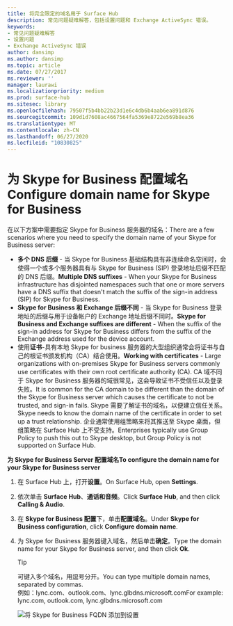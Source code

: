 ```yaml
---
title: 将完全限定的域名用于 Surface Hub
description: 常见问题疑难解答，包括设置问题和 Exchange ActiveSync 错误。
keywords:
- 常见问题疑难解答
- 设置问题
- Exchange ActiveSync 错误
author: dansimp
ms.author: dansimp
ms.topic: article
ms.date: 07/27/2017
ms.reviewer: ''
manager: laurawi
ms.localizationpriority: medium
ms.prod: surface-hub
ms.sitesec: library
ms.openlocfilehash: 79507f5b4bb22b23d1e6c4db6b4aab6ea891d876
ms.sourcegitcommit: 109d1d7608ac4667564fa5369e8722e569b8ea36
ms.translationtype: MT
ms.contentlocale: zh-CN
ms.lasthandoff: 06/27/2020
ms.locfileid: "10830825"
---
```

# <span data-ttu-id="1c62b-106">为 Skype for Business 配置域名</span><span class="sxs-lookup"><span data-stu-id="1c62b-106">Configure domain name for Skype for Business</span></span>

<span data-ttu-id="1c62b-107">在以下方案中需要指定 Skype for Business 服务器的域名：</span><span class="sxs-lookup"><span data-stu-id="1c62b-107">There are a few scenarios where you need to specify the domain name of your Skype for Business server:</span></span>
- <span data-ttu-id="1c62b-108">**多个 DNS 后缀** - 当 Skype for Business 基础结构具有非连续命名空间时，会使得一个或多个服务器具有与 Skype for Business (SIP) 登录地址后缀不匹配的 DNS 后缀。</span><span class="sxs-lookup"><span data-stu-id="1c62b-108">**Multiple DNS suffixes** - When your Skype for Business infrastructure has disjointed namespaces such that one or more servers have a DNS suffix that doesn't match the suffix of the sign-in address (SIP) for Skype for Business.</span></span>  
- <span data-ttu-id="1c62b-109">**Skype for Business 和 Exchange 后缀不同** - 当 Skype for Business 登录地址的后缀与用于设备帐户的 Exchange 地址后缀不同时。</span><span class="sxs-lookup"><span data-stu-id="1c62b-109">**Skype for Business and Exchange suffixes are different** - When the suffix of the sign-in address for Skype for Business differs from the suffix of the Exchange address used for the device account.</span></span>
- <span data-ttu-id="1c62b-110">使用**证书**-具有本地 Skype for business 服务器的大型组织通常会将证书与自己的根证书颁发机构（CA）结合使用。</span><span class="sxs-lookup"><span data-stu-id="1c62b-110">**Working with certificates** - Large organizations with on-premises Skype for Business servers commonly use certificates with their own root certificate authority (CA).</span></span> <span data-ttu-id="1c62b-111">CA 域不同于 Skype for Business 服务器的域很常见，这会导致证书不受信任以及登录失败。</span><span class="sxs-lookup"><span data-stu-id="1c62b-111">It is common for the CA domain to be different than the domain of the Skype for Business server which causes the certificate to not be trusted, and sign-in fails.</span></span>  <span data-ttu-id="1c62b-112">Skype 需要了解证书的域名，以便建立信任关系。</span><span class="sxs-lookup"><span data-stu-id="1c62b-112">Skype needs to know the domain name of the certificate in order to set up a trust relationship.</span></span> <span data-ttu-id="1c62b-113">企业通常使用组策略来将其推送至 Skype 桌面，但组策略在 Surface Hub 上不受支持。</span><span class="sxs-lookup"><span data-stu-id="1c62b-113">Enterprises typically use Group Policy to push this out to Skype desktop, but Group Policy is not supported on Surface Hub.</span></span>

**<span data-ttu-id="1c62b-114">为 Skype for Business Server 配置域名</span><span class="sxs-lookup"><span data-stu-id="1c62b-114">To configure the domain name for your Skype for Business server</span></span>**</br>
1. <span data-ttu-id="1c62b-115">在 Surface Hub 上，打开**设置**。</span><span class="sxs-lookup"><span data-stu-id="1c62b-115">On Surface Hub, open **Settings**.</span></span>
2. <span data-ttu-id="1c62b-116">依次单击 **Surface Hub**、**通话和音频**。</span><span class="sxs-lookup"><span data-stu-id="1c62b-116">Click **Surface Hub**, and then click **Calling & Audio**.</span></span> 
3. <span data-ttu-id="1c62b-117">在 **Skype for Business 配置**下，单击**配置域名**。</span><span class="sxs-lookup"><span data-stu-id="1c62b-117">Under **Skype for Business configuration**, click **Configure domain name**.</span></span> 
4. <span data-ttu-id="1c62b-118">为 Skype for Business 服务器键入域名，然后单击**确定**。</span><span class="sxs-lookup"><span data-stu-id="1c62b-118">Type the domain name for your Skype for Business server, and then click **Ok**.</span></span> 
   > [!TIP]
   > <span data-ttu-id="1c62b-119">可键入多个域名，用逗号分开。</span><span class="sxs-lookup"><span data-stu-id="1c62b-119">You can type multiple domain names, separated by commas.</span></span> <br> <span data-ttu-id="1c62b-120">例如：lync.com、outlook.com、lync.glbdns.microsoft.com</span><span class="sxs-lookup"><span data-stu-id="1c62b-120">For example: lync.com, outlook.com, lync.glbdns.microsoft.com</span></span>

    ![将 Skype for Business FQDN 添加到设置](images/system-settings-add-fqdn.png)
